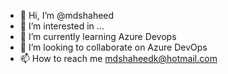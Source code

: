 - 👋 Hi, I’m @mdshaheed
- 👀 I’m interested in ...
- 🌱 I’m currently learning Azure Devops 
- 💞️ I’m looking to collaborate on Azure DevOps
- 📫 How to reach me mdshaheedk@hotmail.com

<!---
mdshaheed/mdshaheed is a ✨ special ✨ repository because its `README.md` (this file) appears on your GitHub profile.
You can click the Preview link to take a look at your changes.
--->
